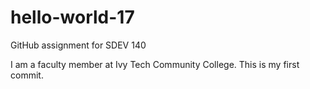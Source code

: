 # hello-world-17
GitHub assignment for SDEV 140

I am a faculty member at Ivy Tech Community College.
This is my first commit.
